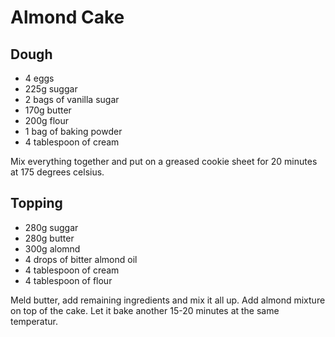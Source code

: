 # Almond Cake


## Dough

- 4 eggs
- 225g suggar
- 2 bags of vanilla sugar
- 170g butter
- 200g flour
- 1 bag of baking powder
- 4 tablespoon of cream

Mix everything together and put on a greased cookie sheet for 20 minutes at 175 degrees celsius.


## Topping

- 280g suggar
- 280g butter
- 300g alomnd
- 4 drops of bitter almond oil
- 4 tablespoon of cream
- 4 tablespoon of flour

Meld butter, add remaining ingredients and mix it all up. Add almond mixture on top of the cake.
Let it bake another 15-20 minutes at the same temperatur.


